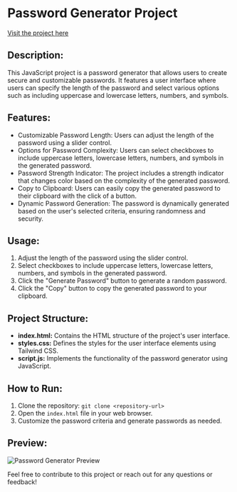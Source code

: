 <!DOCTYPE html>
<html lang="en">
<head>
    <meta charset="UTF-8">
    <meta name="viewport" content="width=device-width, initial-scale=1.0">
</head>
<body>

<h1>Password Generator Project</h1>

<p><a href="https://deepak-password-generator.netlify.app/">Visit the project here</a></p>

<h2>Description:</h2>
<p>
    This JavaScript project is a password generator that allows users to create secure and customizable passwords. It features a user interface where users can specify the length of the password and select various options such as including uppercase and lowercase letters, numbers, and symbols.
</p>

<h2>Features:</h2>
<ul>
    <li>Customizable Password Length: Users can adjust the length of the password using a slider control.</li>
    <li>Options for Password Complexity: Users can select checkboxes to include uppercase letters, lowercase letters, numbers, and symbols in the generated password.</li>
    <li>Password Strength Indicator: The project includes a strength indicator that changes color based on the complexity of the generated password.</li>
    <li>Copy to Clipboard: Users can easily copy the generated password to their clipboard with the click of a button.</li>
    <li>Dynamic Password Generation: The password is dynamically generated based on the user's selected criteria, ensuring randomness and security.</li>
</ul>

<h2>Usage:</h2>
<ol>
    <li>Adjust the length of the password using the slider control.</li>
    <li>Select checkboxes to include uppercase letters, lowercase letters, numbers, and symbols in the generated password.</li>
    <li>Click the "Generate Password" button to generate a random password.</li>
    <li>Click the "Copy" button to copy the generated password to your clipboard.</li>
</ol>

<h2>Project Structure:</h2>
<ul>
    <li><strong>index.html:</strong> Contains the HTML structure of the project's user interface.</li>
    <li><strong>styles.css:</strong> Defines the styles for the user interface elements using Tailwind CSS.</li>
    <li><strong>script.js:</strong> Implements the functionality of the password generator using JavaScript.</li>
</ul>

<h2>How to Run:</h2>
<ol>
    <li>Clone the repository: <code>git clone &lt;repository-url&gt;</code></li>
    <li>Open the <code>index.html</code> file in your web browser.</li>
    <li>Customize the password criteria and generate passwords as needed.</li>
</ol>

<h2>Preview:</h2>
<img src="https://i.postimg.cc/SRyLMK7g/Screenshot-from-2024-03-16-07-16-31.png" alt="Password Generator Preview">

<p>Feel free to contribute to this project or reach out for any questions or feedback!</p>

</body>
</html>
